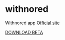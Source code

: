 # withnored
Withnored app
[Official site](http://orsh.me/withnored/)

[DOWNLOAD BETA](https://github.com/orangesheep/withnored/raw/master/WNRPlayer-debug%20(6).apk)
